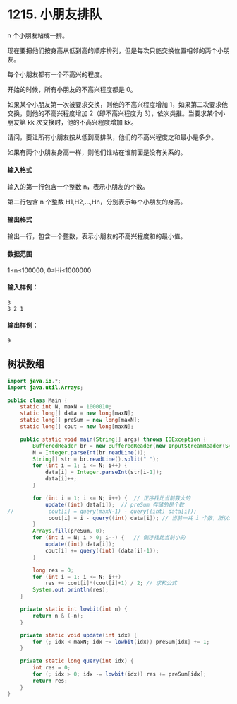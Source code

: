 # 1215. 小朋友排队

n 个小朋友站成一排。

现在要把他们按身高从低到高的顺序排列，但是每次只能交换位置相邻的两个小朋友。

每个小朋友都有一个不高兴的程度。

开始的时候，所有小朋友的不高兴程度都是 0。

如果某个小朋友第一次被要求交换，则他的不高兴程度增加 1，如果第二次要求他交换，则他的不高兴程度增加 2（即不高兴程度为 3），依次类推。当要求某个小朋友第 kk 次交换时，他的不高兴程度增加 kk。

请问，要让所有小朋友按从低到高排队，他们的不高兴程度之和最小是多少。

如果有两个小朋友身高一样，则他们谁站在谁前面是没有关系的。

#### 输入格式

输入的第一行包含一个整数 n，表示小朋友的个数。

第二行包含 n 个整数 H1,H2,…,Hn，分别表示每个小朋友的身高。

#### 输出格式

输出一行，包含一个整数，表示小朋友的不高兴程度和的最小值。

#### 数据范围

1≤n≤100000, 0≤Hi≤1000000

#### 输入样例：

```
3
3 2 1
```

#### 输出样例：

```
9
```



## 树状数组

```java
import java.io.*;
import java.util.Arrays;

public class Main {
    static int N, maxN = 1000010;
    static long[] data = new long[maxN];
    static long[] preSum = new long[maxN];
    static long[] cout = new long[maxN];

    public static void main(String[] args) throws IOException {
        BufferedReader br = new BufferedReader(new InputStreamReader(System.in));
        N = Integer.parseInt(br.readLine());
        String[] str = br.readLine().split(" ");
        for (int i = 1; i <= N; i++) {
            data[i] = Integer.parseInt(str[i-1]);
            data[i]++;
        }

        for (int i = 1; i <= N; i++) {  // 正序找比当前数大的
            update((int) data[i]);  // preSum 存储的是个数
//           cout[i] = query(maxN-1) - query((int) data[i]);
             cout[i] = i - query((int) data[i]); // 当前一共 i 个数，所以query(maxN-1) == i
        }
        Arrays.fill(preSum, 0);
        for (int i = N; i > 0; i--) {   // 倒序找比当前小的
            update((int) data[i]);
            cout[i] += query((int) (data[i]-1));
        }

        long res = 0;
        for (int i = 1; i <= N; i++)
            res += cout[i]*(cout[i]+1) / 2;	// 求和公式
        System.out.println(res);
    }

    private static int lowbit(int n) {
        return n & (-n);
    }

    private static void update(int idx) {
        for (; idx < maxN; idx += lowbit(idx)) preSum[idx] += 1;
    }

    private static long query(int idx) {
        int res = 0;
        for (; idx > 0; idx -= lowbit(idx)) res += preSum[idx];
        return res;
    }
}
```

